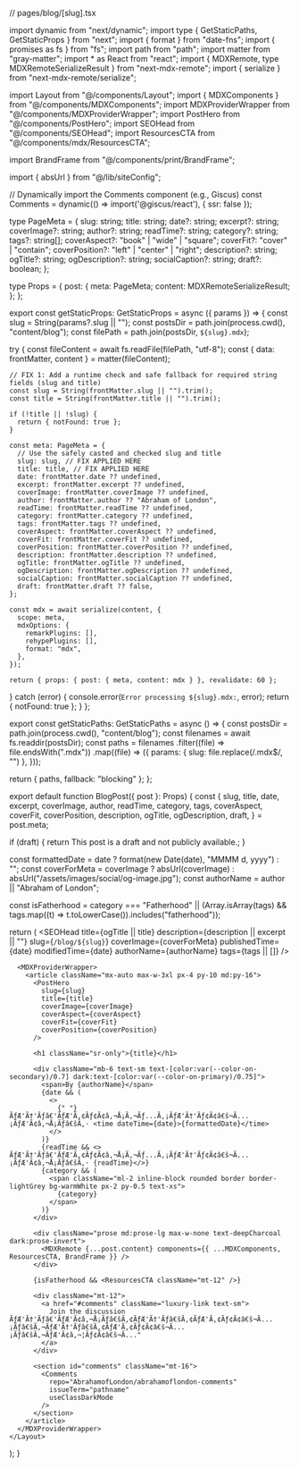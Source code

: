 // pages/blog/[slug].tsx

import dynamic from "next/dynamic";
import type { GetStaticPaths, GetStaticProps } from "next";
import { format } from "date-fns";
import { promises as fs } from "fs";
import path from "path";
import matter from "gray-matter";
import \* as React from "react";
import { MDXRemote, type MDXRemoteSerializeResult } from "next-mdx-remote";
import { serialize } from "next-mdx-remote/serialize";

import Layout from "@/components/Layout";
import { MDXComponents } from "@/components/MDXComponents";
import MDXProviderWrapper from "@/components/MDXProviderWrapper";
import PostHero from "@/components/PostHero";
import SEOHead from "@/components/SEOHead";
import ResourcesCTA from "@/components/mdx/ResourcesCTA";

import BrandFrame from "@/components/print/BrandFrame";

import { absUrl } from "@/lib/siteConfig";

// Dynamically import the Comments component (e.g., Giscus)
const Comments = dynamic(() => import('@giscus/react'), { ssr: false });

type PageMeta = {
slug: string;
title: string;
date?: string;
excerpt?: string;
coverImage?: string;
author?: string;
readTime?: string;
category?: string;
tags?: string[];
coverAspect?: "book" | "wide" | "square";
coverFit?: "cover" | "contain";
coverPosition?: "left" | "center" | "right";
description?: string;
ogTitle?: string;
ogDescription?: string;
socialCaption?: string;
draft?: boolean;
};

type Props = {
post: {
meta: PageMeta;
content: MDXRemoteSerializeResult;
};
};

export const getStaticProps: GetStaticProps<Props> = async ({ params }) => {
const slug = String(params?.slug || "");
const postsDir = path.join(process.cwd(), "content/blog");
const filePath = path.join(postsDir, `${slug}.mdx`);

try {
const fileContent = await fs.readFile(filePath, "utf-8");
const { data: frontMatter, content } = matter(fileContent);

    // FIX 1: Add a runtime check and safe fallback for required string fields (slug and title)
    const slug = String(frontMatter.slug || "").trim();
    const title = String(frontMatter.title || "").trim();

    if (!title || !slug) {
      return { notFound: true };
    }

    const meta: PageMeta = {
      // Use the safely casted and checked slug and title
      slug: slug, // FIX APPLIED HERE
      title: title, // FIX APPLIED HERE
      date: frontMatter.date ?? undefined,
      excerpt: frontMatter.excerpt ?? undefined,
      coverImage: frontMatter.coverImage ?? undefined,
      author: frontMatter.author ?? "Abraham of London",
      readTime: frontMatter.readTime ?? undefined,
      category: frontMatter.category ?? undefined,
      tags: frontMatter.tags ?? undefined,
      coverAspect: frontMatter.coverAspect ?? undefined,
      coverFit: frontMatter.coverFit ?? undefined,
      coverPosition: frontMatter.coverPosition ?? undefined,
      description: frontMatter.description ?? undefined,
      ogTitle: frontMatter.ogTitle ?? undefined,
      ogDescription: frontMatter.ogDescription ?? undefined,
      socialCaption: frontMatter.socialCaption ?? undefined,
      draft: frontMatter.draft ?? false,
    };

    const mdx = await serialize(content, {
      scope: meta,
      mdxOptions: {
        remarkPlugins: [],
        rehypePlugins: [],
        format: "mdx",
      },
    });

    return { props: { post: { meta, content: mdx } }, revalidate: 60 };

} catch (error) {
console.error(`Error processing ${slug}.mdx:`, error);
return { notFound: true };
}
};

export const getStaticPaths: GetStaticPaths = async () => {
const postsDir = path.join(process.cwd(), "content/blog");
const filenames = await fs.readdir(postsDir);
const paths = filenames
.filter((file) => file.endsWith(".mdx"))
.map((file) => ({
params: { slug: file.replace(/\.mdx$/, "") },
}));

return { paths, fallback: "blocking" };
};

export default function BlogPost({ post }: Props) {
const {
slug,
title,
date,
excerpt,
coverImage,
author,
readTime,
category,
tags,
coverAspect,
coverFit,
coverPosition,
description,
ogTitle,
ogDescription,
draft,
} = post.meta;

if (draft) {
return <Layout pageTitle="Draft Post">This post is a draft and not publicly available.</Layout>;
}

const formattedDate = date ? format(new Date(date), "MMMM d, yyyy") : "";
const coverForMeta = coverImage
? absUrl(coverImage)
: absUrl("/assets/images/social/og-image.jpg");
const authorName = author || "Abraham of London";

const isFatherhood =
category === "Fatherhood" ||
(Array.isArray(tags) && tags.map((t) => t.toLowerCase()).includes("fatherhood"));

return (
<Layout pageTitle={title} hideSocialStrip hideCTA>
<SEOHead
title={ogTitle || title}
description={description || excerpt || ""}
slug={`/blog/${slug}`}
coverImage={coverForMeta}
publishedTime={date}
modifiedTime={date}
authorName={authorName}
tags={tags || []}
/>

      <MDXProviderWrapper>
        <article className="mx-auto max-w-3xl px-4 py-10 md:py-16">
          <PostHero
            slug={slug}
            title={title}
            coverImage={coverImage}
            coverAspect={coverAspect}
            coverFit={coverFit}
            coverPosition={coverPosition}
          />

          <h1 className="sr-only">{title}</h1>

          <div className="mb-6 text-sm text-[color:var(--color-on-secondary)/0.7] dark:text-[color:var(--color-on-primary)/0.75]">
            <span>By {authorName}</span>
            {date && (
              <>
                {" "}ÃƒÆ'Ã†'Ãƒâ€'ÃƒÆ'Ã‚¢Ãƒ¢Ã¢â‚¬Å¡Ã‚¬Ãƒ...Ã‚¡ÃƒÆ'Ã†'Ãƒ¢Ã¢â€š¬Ã...¡ÃƒÆ'Ã¢â‚¬Å¡Ãƒâ€šÃ‚· <time dateTime={date}>{formattedDate}</time>
              </>
            )}
            {readTime && <> ÃƒÆ'Ã†'Ãƒâ€'ÃƒÆ'Ã‚¢Ãƒ¢Ã¢â‚¬Å¡Ã‚¬Ãƒ...Ã‚¡ÃƒÆ'Ã†'Ãƒ¢Ã¢â€š¬Ã...¡ÃƒÆ'Ã¢â‚¬Å¡Ãƒâ€šÃ‚· {readTime}</>}
            {category && (
              <span className="ml-2 inline-block rounded border border-lightGrey bg-warmWhite px-2 py-0.5 text-xs">
                {category}
              </span>
            )}
          </div>

          <div className="prose md:prose-lg max-w-none text-deepCharcoal dark:prose-invert">
            <MDXRemote {...post.content} components={{ ...MDXComponents, ResourcesCTA, BrandFrame }} />
          </div>

          {isFatherhood && <ResourcesCTA className="mt-12" />}

          <div className="mt-12">
            <a href="#comments" className="luxury-link text-sm">
              Join the discussion ÃƒÆ'Ã†'Ãƒâ€'ÃƒÆ'Ã¢â‚¬Å¡Ãƒâ€šÃ‚¢ÃƒÆ'Ã†'Ãƒâ€šÃ‚¢ÃƒÆ'Ã‚¢Ãƒ¢Ã¢â€š¬Ã...¡Ãƒâ€šÃ‚¬ÃƒÆ'Ã†'Ãƒâ€šÃ‚¢ÃƒÆ'Ã‚¢Ãƒ¢Ã¢â€š¬Ã...¡Ãƒâ€šÃ‚¬ÃƒÆ'Ã¢â‚¬¦Ãƒ¢Ã¢â€š¬Ã..."
            </a>
          </div>

          <section id="comments" className="mt-16">
            <Comments
              repo="AbrahamofLondon/abrahamoflondon-comments"
              issueTerm="pathname"
              useClassDarkMode
            />
          </section>
        </article>
      </MDXProviderWrapper>
    </Layout>

);
}
